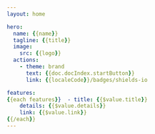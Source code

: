 ```yaml
---
layout: home

hero:
  name: {{name}}
  tagline: {{title}}
  image:
    src: {{logo}}
  actions:
    - theme: brand
      text: {{doc.docIndex.startButton}}
      link: {{localeCode}}/badges/shields-io

features:
{{each features}}  - title: {{$value.title}}
    details: {{$value.details}}
    link: {{$value.link}}
{{/each}}
---
```

